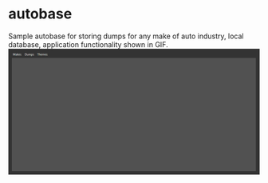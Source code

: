 # autobase
Sample autobase for storing dumps for any make of auto industry, local database, application functionality shown in GIF.
![](https://github.com/narekye/autobase/blob/master/GIF.gif)
